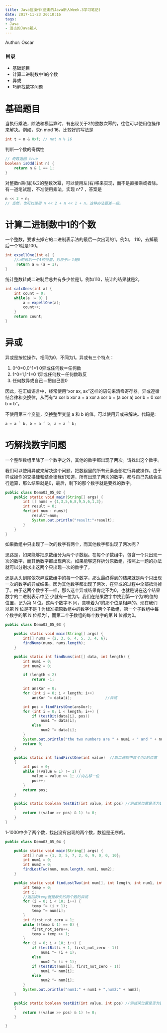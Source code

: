 ```yaml
---
title: Java位操作(进击的Java新人Week.3学习笔记)
date: 2017-11-23 20:10:16
tags:
- Java
- 进击的Java新人
---
```

Author: Oscar

### 目录
+ 基础题目
+ 计算二进制数中1的个数
+ 异或
+ 巧解找数字问题

# 基础题目
当执行乘法，除法和模运算时，有出现关于2的整数次幂的，往往可以使用位操作来解决。例如，求n mod 16，比较好的写法是
```java
int t = n & 0xf; // not n % 16
```


判断一个数的奇偶性
```java
// 奇数返回 true
boolean isOdd(int n) {
    return n & 1 == 1;
}
```
对整数n乘(除)以2的整数次幂，可以使用左(右)移来实现，而不是直接乘或者除。有一道笔试题，不准使用乘法，实现 n*7 ，答案是
```java
n << 3 − n;
// 当然，也可以使用 n << 2 + n << 1 + n，这种办法要差一些。
```
# 计算二进制数中1的个数
一个整数，要求去掉它的二进制表示法的最后一次出现的1，例如， 110，去掉最后一个1就是100。
```java
int expellOne(int a) {
    //a的最后一个1的位置，对应于a-1是0
     return a & (a − 1);
}
```

统计整数转成二进制后总共有多少位是1。例如110，统计的结果就是2。
```java
int calcOnes(int a) {
    int count = 0;
    while(a != 0) {
        a = expellOne(a);
        count++;
    }
    return count;
}
```
# 异或
异或是按位操作，相同为0，不同为1。异或有三个特点：
1. 0^0=0,0^1=1  0异或任何数＝任何数
2. 1^0=1,1^1=0  1异或任何数－任何数取反 
3. 任何数异或自己＝把自己置0 <br>

因此，在汇编语言中，经常使用“xor ax, ax”这样的语句来清零寄存器。异或遵循结合律和交换律，从而有“a xor b xor a = a xor a xor b = (a xor a) xor b = 0 xor b = b”。

不使用第三个变量，交换整型变量 a 和 b 的值。可以使用异或来解决。代码是:
```java
a = a ˆ b, b = a ˆ b, a = a ˆ b;
```

# 巧解找数字问题
一个整型数组里除了一个数字之外，其他的数字都出现了两次。请找出这个数字。

我们可以使用异或来解决这个问题，把数组里的所有元素全部进行异或操作。由于异或操作的交换律和结合律我们知道，所有出现了两次的数字，都与自己先结合进行运算，那么结果就是0，最后，剩下的那个数字就是要找的数字。
```java
public class Demo03_05_02 {
    public static void main(String[] args) {
        int [] nums = {1,3,5,6,8,9,5,6,1,3};
        int result = 0;
        for(int num : nums){
            result^=num;
            System.out.println("result:"+result);
        }
    }
}
```
如果数组中只出现了一次的数字有两个，而其他数字都出现了两次呢？

思路是，如果能够把原数组分为两个子数组。在每个子数组中，包含一个只出现一次的数字，而其他数字都出现两次。如果能够这样拆分原数组，按照上一题的办法就可以分别求出这两个只出现一次的数字了。

还是从头到尾依次异或数组中的每一个数字，那么最终得到的结果就是两个只出现一次的数字的异或结果。因为其他数字都出现了两次，在异或的过程中全部抵消掉了。由于这两个数字不一样，那么这个异或结果肯定不为0，也就是说在这个结果数字的二进制表示中至 少就有一位为1。我们在结果数字中找到第一个为1的位的位置，记为第 N 位。这两个数字不 同，意味着为1的那个位是相异的。现在我们以第 N 位是不是 1 为标准把原数组中的数字分成两个子数组，第一个子数组中每个数字的第 N 位都为1，而第二个子数组的每个数字的第 N 位都为0。
```java
public class Demo03_05_03 {

    public static void main(String[] args) {
        int[] nums = {2, 3, 6, 4, 5, 3, 4, 6};
        findNums(nums, nums.length);
    }

    public static int findNums(int[] data, int length) {
        int num1 = 0;
        int num2 = 0;

        if (length < 2)
            return -1;

        int ansXor = 0;
        for (int i = 0; i < length; i++)
            ansXor ^= data[i];               //异或

        int pos = findFirstOne(ansXor);
        for (int i = 0; i < length; i++) {
            if (testBit(data[i], pos))
                num1 ^= data[i];
            else
                num2 ^= data[i];
        }
        System.out.println("the two numbers are " + num1 + " and " + num2);
        return 0;
    }

    public static int findFirstOne(int value)  //取二进制中首个为1的位置
    {
        int pos = 0;
        while ((value & 1) != 1) {
            value = value >> 1; //向右移一位
            pos++;
        }
        return pos;
    }

    public static boolean testBit(int value, int pos) //测试某位置是否为1
    {
        return ((value >> pos) & 1) != 0;
    }
}
```

1-1000中少了两个数，找出没有出现的两个数，数组是无序的。
```java
public class Demo03_05_04 {

    public static void main(String[] args) {
        int[] num = {1, 3, 5, 7, 2, 6, 9, 0, 0, 10};
        int num1 = 0;
        int num2 = 0;
        findLostTwo(num, num.length, num1, num2);
    }

    public static void findLostTwo(int num[], int length, int num1, int num2) {
        int temp = 0;
        int i;
        //返回的temp就是缺失的两个数的异或
        for (i = 0; i < 10; i++) {
            temp ^= (i + 1);
            temp ^= num[i];
        }
        int first_not_zero = 1;
        while ((temp & 1) == 0) {
            first_not_zero++;
            temp = temp >> 1;
        }
        for (i = 0; i < 10; i++) {
            if (testBit(i + 1, first_not_zero - 1))
                num1 ^= (i + 1);
            else
                num2 ^= (i + 1);
            if (testBit(num[i], first_not_zero - 1))
                num1 ^= num[i];
            else
                num2 ^= num[i];
        }
        System.out.println("num1:" + num1 + ",num2:" + num2);
    }

    public static boolean testBit(int value, int pos) //测试某位置是否为1
    {
        return ((value >> pos) & 1) != 0;
    }

}
```